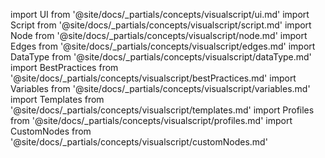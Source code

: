 import UI from '@site/docs/_partials/concepts/visualscript/ui.md'
import Script from '@site/docs/_partials/concepts/visualscript/script.md'
import Node from '@site/docs/_partials/concepts/visualscript/node.md'
import Edges from '@site/docs/_partials/concepts/visualscript/edges.md'
import DataType from '@site/docs/_partials/concepts/visualscript/dataType.md'
import BestPractices from '@site/docs/_partials/concepts/visualscript/bestPractices.md'
import Variables from '@site/docs/_partials/concepts/visualscript/variables.md'
import Templates from '@site/docs/_partials/concepts/visualscript/templates.md'
import Profiles from '@site/docs/_partials/concepts/visualscript/profiles.md'
import CustomNodes from '@site/docs/_partials/concepts/visualscript/customNodes.md'

<!-- core -->
<UI />
<Script />
<Node />
<Edges />
<DataType />
<!-- advanced -->
<BestPractices />
<Variables />
<Templates />
<Profiles />
<!-- mastery -->
<CustomNodes />


<!-- FIXME: Remove -->
import Concept1 from '@site/docs/_partials/concepts/visualscript/concept1.md'

<Concept1 />
<Concept1 />
<Concept1 />
<Concept1 />
<Concept1 />
<Concept1 />

<!-- Concepts List  (isolated from guided steps)

# Core
## Visualscript UI
Visualscript Workspace Panel
Visualscript Utility Panel
Visualscript Editor Panel
Visualscript Node Picker

## Script
Headful Script
Headless Script

## Node
### Node Type
Flow Node
Time Node
Async Node
Event Node
Function Node

### Essential Node
Event Node: onStart (entry point)
Event Node: onExecute (loop)
Flow Node: debugLog
Component Node: Get
Component Node: Set
Component Node: Listen
Component Node: Use
State Node: Get
State Node: Set
State Node: Listen
State Node: Use
Action Node: Dispatcher
Action Node: Consumer

## Edges: 
Edges: Flow Input
Edges: Flow Output
Edges: Value Input
Edges: Value Output

## Data Type
Data Type: Integer
Data Type: Float
Data Type: String
Data Type: Bool
Data Type: Vector N
Data Type: Matrix NxN  (up to 4)
Data Type: Entity
Data Type: Object  (like a dictionary/tables)
Data Type: Lists   (like python list) array of `any`
Data Type: Euler       (vec3 : orientation)
Data Type: Quaternion  (vec4 : orientation)

# Advanced (Non-Essentials)
Visualscript: Best Practices

## Variables
(What they are, How to use, create, edit and delete)
Variable Setter
Variable Getter
Variable Listener

## Templates   (aka Node Groups)
(What they are, How to use, create, edit, delete and apply)

## Node Profiles
Node Profiles: Core
Node Profiles: Scene
Node Profiles: Struct
Node Profiles: Engine   (future: might represent/abstract the features of the engine modules)
## Nodes: Complete List  (for later)

# Mastery Toolkit
Custom Node Creation
Bridge into Typescript
-->
